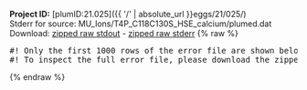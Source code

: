 **Project ID:** [plumID:21.025]({{ '/' | absolute_url }}eggs/21/025/)  
Stderr for source:  MU_Ions/T4P_C118C130S_HSE_calcium/plumed.dat   
Download: [zipped raw stdout](plumed.dat.plumed.stdout.txt.zip) - [zipped raw stderr](plumed.dat.plumed.stderr.txt.zip) 
{% raw %}
<pre>
#! Only the first 1000 rows of the error file are shown below
#! To inspect the full error file, please download the zipped raw stderr file above
</pre>
{% endraw %}
